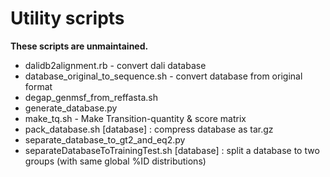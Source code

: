 # Utility scripts

**These scripts are unmaintained.**

* dalidb2alignment.rb - convert dali database
* database_original_to_sequence.sh - convert database from original format
* degap_genmsf_from_reffasta.sh
* generate_database.py
* make_tq.sh - Make Transition-quantity & score matrix
* pack_database.sh [database] : compress database as tar.gz
* separate_database_to_gt2_and_eq2.py
* separateDatabaseToTrainingTest.sh [database] : split a database to two groups (with same global %ID distributions)
